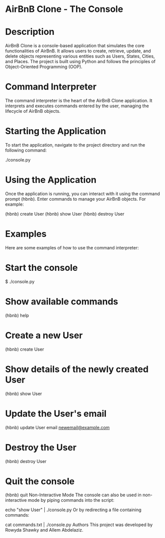 # AirBnB Clone - The Console
# Description
AirBnB Clone is a console-based application that simulates the core functionalities of AirBnB. It allows users to create, retrieve, update, and delete objects representing various entities such as Users, States, Cities, and Places. The project is built using Python and follows the principles of Object-Oriented Programming (OOP).

# Command Interpreter
The command interpreter is the heart of the AirBnB Clone application. It interprets and executes commands entered by the user, managing the lifecycle of AirBnB objects.

# Starting the Application
To start the application, navigate to the project directory and run the following command:

./console.py
# Using the Application
Once the application is running, you can interact with it using the command prompt (hbnb). Enter commands to manage your AirBnB objects. For example:

(hbnb) create User
(hbnb) show User
(hbnb) destroy User
# Examples
Here are some examples of how to use the command interpreter:

# Start the console
$ ./console.py

# Show available commands
(hbnb) help

# Create a new User
(hbnb) create User

# Show details of the newly created User
(hbnb) show User

# Update the User's email
(hbnb) update User email newemail@example.com

# Destroy the User
(hbnb) destroy User

# Quit the console
(hbnb) quit
Non-Interactive Mode
The console can also be used in non-interactive mode by piping commands into the script:

echo "show User" | ./console.py
Or by redirecting a file containing commands:

cat commands.txt | ./console.py
Authors
This project was developed by Rowyda Shawky and Allem Abdelaziz.
